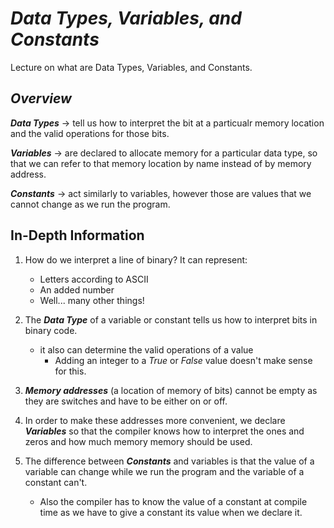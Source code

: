 # ***Data Types, Variables, and Constants***
Lecture on what are Data Types, Variables, and Constants.


## ***Overview***
***Data Types*** → tell us how to interpret the bit at a particualr memory location and the valid operations for those bits.

***Variables*** → are declared to allocate memory for a particular data type, so that we can refer to that memory location by name instead of by memory address.

***Constants*** → act similarly to variables, however those are values that we cannot change as we run the program.



## In-Depth Information
1. How do we interpret a line of binary? 
It can represent:
    - Letters according to ASCII
    - An added number
    - Well... many other things!

2. The ***Data Type*** of a variable or constant tells us how to interpret bits in binary code.
    - it also can determine the valid operations of a value
        - Adding an integer to a *True* or *False* value doesn't make sense for this.

3.  ***Memory addresses*** (a location of memory of bits) cannot be empty as they are switches and have to be either on or off.

4. In order to make these addresses more convenient, we declare ***Variables*** so that the compiler knows how to interpret the ones and zeros and how much memory memory should be used.

5. The difference between ***Constants*** and variables is that the value of a variable can change while we run the program and the variable of a constant can't.
    - Also the compiler has to know the value of a constant at compile time as we have to give a constant its value when we declare it.

